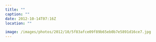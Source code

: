 ```yaml
---
title: ""
caption: ""
date: 2012-10-14T07:16Z
location: ""

image: /images/photos/2012/10/5f83afce09f89b65eb0b7e5891d16ce7.jpg
---
```

